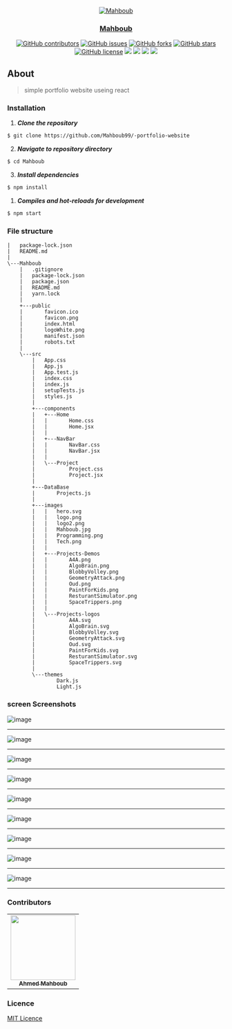 <div align="center">
<a href="https://github.com/AdelRizq/mini-OS" rel="noopener">
  
  ![Mahboub](https://user-images.githubusercontent.com/43186742/106363293-4f015700-6330-11eb-9e49-be380a6c1e23.png)


</div>

<h3 align="center">Mahboub</h3>

<div align="center">
  
  [![GitHub contributors](https://img.shields.io/github/contributors/Mahboub99/-portfolio-website)](https://github.com/AdelRizq/mini-OS/contributors)
  [![GitHub issues](https://img.shields.io/github/issues/Mahboub99/-portfolio-website)](https://github.com/AdelRizq/mini-OS/issues)
  [![GitHub forks](https://img.shields.io/github/forks/Mahboub99/-portfolio-website)](https://github.com/AdelRizq/mini-OS/network)
  [![GitHub stars](https://img.shields.io/github/stars/Mahboub99/-portfolio-website)](https://github.com/AdelRizq/mini-OS/stargazers)
  [![GitHub license](https://img.shields.io/github/license/Mahboub99/-portfolio-website)](https://github.com/AdelRizq/mini-OS/blob/master/LICENSE)
  <img src="https://img.shields.io/github/languages/count/Mahboub99/-portfolio-website" />
  <img src="https://img.shields.io/github/languages/top/Mahboub99/-portfolio-website" />
  <img src="https://img.shields.io/github/languages/code-size/Mahboub99/-portfolio-website" />
  <img src="https://img.shields.io/github/issues-pr-raw/Mahboub99/-portfolio-website" />

</div>

## About
> simple portfolio website useing react 

### Installation

1. **_Clone the repository_**

```sh
$ git clone https://github.com/Mahboub99/-portfolio-website
```
2. **_Navigate to repository directory_**
```sh
$ cd Mahboub
```

3. **_Install dependencies_**

```sh
$ npm install
```

1. **_Compiles and hot-reloads for development_**
```sh
$ npm start
```
### File structure 

```shell 
|   package-lock.json
|   README.md
|   
\---Mahboub
    |   .gitignore
    |   package-lock.json
    |   package.json
    |   README.md
    |   yarn.lock
    |   
    +---public
    |       favicon.ico
    |       favicon.png
    |       index.html
    |       logoWhite.png
    |       manifest.json
    |       robots.txt
    |       
    \---src
        |   App.css
        |   App.js
        |   App.test.js
        |   index.css
        |   index.js
        |   setupTests.js
        |   styles.js
        |   
        +---components
        |   +---Home
        |   |       Home.css
        |   |       Home.jsx
        |   |       
        |   +---NavBar
        |   |       NavBar.css
        |   |       NavBar.jsx
        |   |       
        |   \---Project
        |           Project.css
        |           Project.jsx
        |           
        +---DataBase
        |       Projects.js
        |       
        +---images
        |   |   hero.svg
        |   |   logo.png
        |   |   logo2.png
        |   |   Mahboub.jpg
        |   |   Programming.png
        |   |   Tech.png
        |   |   
        |   +---Projects-Demos
        |   |       A4A.png
        |   |       AlgoBrain.png
        |   |       BlobbyVolley.png
        |   |       GeometryAttack.png
        |   |       Oud.png
        |   |       PaintForKids.png
        |   |       ResturantSimulator.png
        |   |       SpaceTrippers.png
        |   |       
        |   \---Projects-logos
        |           A4A.svg
        |           AlgoBrain.svg
        |           BlobbyVolley.svg
        |           GeometryAttack.svg
        |           Oud.svg
        |           PaintForKids.svg
        |           ResturantSimulator.svg
        |           SpaceTrippers.svg
        |           
        \---themes
                Dark.js
                Light.js
```


### screen Screenshots

![image](https://user-images.githubusercontent.com/43186742/106362161-05157280-632a-11eb-9217-11abba805222.png)
<hr />


![image](https://user-images.githubusercontent.com/43186742/106362182-1bbbc980-632a-11eb-84ac-62980ff36eb9.png)
<hr />

![image](https://user-images.githubusercontent.com/43186742/106362198-342be400-632a-11eb-8b47-4082448e34b1.png)
<hr />

![image](https://user-images.githubusercontent.com/43186742/106362207-44dc5a00-632a-11eb-8665-7f5347736e04.png)
<hr />

![image](https://user-images.githubusercontent.com/43186742/106362218-53c30c80-632a-11eb-9ade-711f037edd07.png)
<hr />

![image](https://user-images.githubusercontent.com/43186742/106362234-6b01fa00-632a-11eb-879c-d20ee53bf28a.png)
<hr />

![image](https://user-images.githubusercontent.com/43186742/106362255-810fba80-632a-11eb-80d6-d6921e888b35.png)
<hr />

![image](https://user-images.githubusercontent.com/43186742/106362277-a1d81000-632a-11eb-80a1-abad683d8704.png)
<hr />

![image](https://user-images.githubusercontent.com/43186742/106362300-b4524980-632a-11eb-9c4b-0de18811ade5.png)
<hr />




### Contributors
<table>
  <tr>
     <td align="center">
       <a href="https://github.com/Mahboub99">
         <img src="https://avatars3.githubusercontent.com/u/43186742?s=460&v=4" width="150px;" alt=""/>
         <br />
         <sub>
           <b>Ahmed Mahboub</b>
         </sub>
        </a>
       <br/>
    </td>
  </tr>
 </table>

### Licence
[MIT Licence](https://github.com/-portfolio-website/blob/main/LICENSE)
